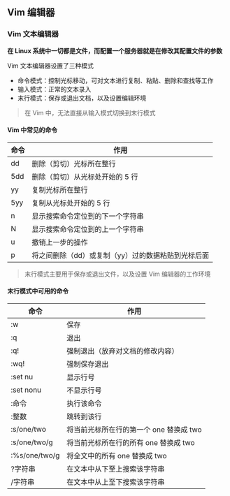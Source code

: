 ## Vim 编辑器

### Vim 文本编辑器

**在 Linux 系统中一切都是文件，而配置一个服务器就是在修改其配置文件的参数**

Vim 文本编辑器设置了三种模式

* 命令模式：控制光标移动，可对文本进行复制、粘贴、删除和查找等工作
* 输入模式：正常的文本录入
* 末行模式：保存或退出文档，以及设置编辑环境

> 在 Vim 中，无法直接从输入模式切换到末行模式

#### Vim 中常见的命令

| 命令 | 作用                                               |
| ---- | -------------------------------------------------- |
| dd   | 删除（剪切）光标所在整行                           |
| 5dd  | 删除（剪切）从光标处开始的 5 行                    |
| yy   | 复制光标所在整行                                   |
| 5yy  | 复制从光标处开始的 5 行                            |
| n    | 显示搜索命令定位到的下一个字符串                   |
| N    | 显示搜索命令定位到的上一个字符串                   |
| u    | 撤销上一步的操作                                   |
| p    | 将之间删除（dd）或复制（yy）过的数据粘贴到光标后面 |

> 末行模式主要用于保存或退出文件，以及设置 Vim 编辑器的工作环境

#### 末行模式中可用的命令

| 命令          | 作用                                    |
| ------------- | --------------------------------------- |
| :w            | 保存                                    |
| :q            | 退出                                    |
| :q!           | 强制退出（放弃对文档的修改内容）        |
| :wq!          | 强制保存退出                            |
| :set nu       | 显示行号                                |
| :set nonu     | 不显示行号                              |
| :命令         | 执行该命令                              |
| :整数         | 跳转到该行                              |
| :s/one/two    | 将当前光标所在行的第一个 one 替换成 two |
| :s/one/two/g  | 将当前光标所在行的所有 one 替换成 two   |
| :%s/one/two/g | 将全文中的所有 one 替换成 two           |
| ?字符串       | 在文本中从下至上搜索该字符串            |
| /字符串       | 在文本中从上至下搜索该字符串            |

